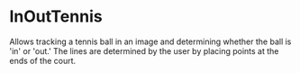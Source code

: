 # InOutTennis
Allows tracking a tennis ball in an image and determining whether the ball is 'in' or 'out.' The lines are determined by the user by placing points at the ends of the court.
